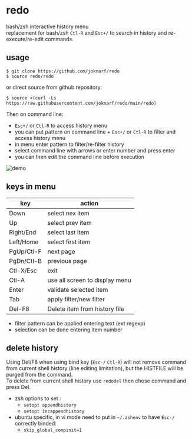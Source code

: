 # redo
bash/zsh interactive history menu  
replacement for bash/zsh `Ctl-R` and `Esc+/` to search in history and re-execute/re-edit commands.

## usage

```shell
$ git clone https://github.com/joknarf/redo
$ source redo/redo
```
or direct source from github repository:
```shell
$ source <(curl -Ls https://raw.githubusercontent.com/joknarf/redo/main/redo)
```

Then on command line:  
* `Esc+/` or `Ctl-R` to access history menu
* you can put pattern on command line + `Esc+/` or `Ctl-R` to filter and access history menu
* in menu enter pattern to filter/re-filter history
* select command line with arrows or enter number and press enter
* you can then edit the command line before execution

![demo](https://github.com/joknarf/redo/assets/10117818/cad55733-8ea0-450e-8115-b757d3b4ba9d)

## keys in menu

|key       | action                          |
|----------|---------------------------------|
|Down      | select nex item                 | 
|Up        | select prev item                |
|Right/End | select last item                |
|Left/Home | select first item               | 
|PgUp/Ctl-F| next page                       |
|PgDn/Ctl-B| previous page                   |
|Ctl-X/Esc | exit                            |
|Ctl-A     | use all screen to display menu  |
|Enter     | validate selected item          |
|Tab       | apply filter/new filter         |
|Del-F8    | Delete item from history file   |

* filter pattern can be applied entering text (ext regexp)
* selection can be done entering item number

## delete history

Using Del/F8 when using bind key (`Esc-/` `Ctl-R`) will not remove command from current shell history (line editing limitation), but the HISTFILE will be purged from the command.  
To delete from current shell history use `redodel` then chose command and press Del.

* zsh options to set : 
  * `setopt appendhistory`
  * `setopt incappendhistory`
* ubuntu specific, in vi mode need to put in `~/.zshenv` to have `Esc-/` correctly binded:
  * `skip_global_compinit=1`
